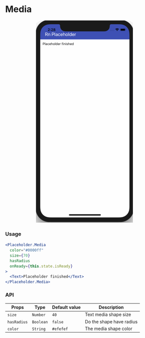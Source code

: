 # Media

<p align="center">
  <img src="./images/media.gif" />
</p>

### Usage

```jsx
<Placeholder.Media
  color="#0000ff"
  size={70}
  hasRadius
  onReady={this.state.isReady}
>
  <Text>Placeholder finished</Text>
</Placeholder.Media>
```

### API

| Props       | Type      | Default value | Description              |
| ----------- | --------- | ------------- | ------------------------ |
| `size`      | `Number`  | `40`          | Text media shape size    |
| `hasRadius` | `Boolean` | `false`       | Do the shape have radius |
| `color`     | `String`  | `#efefef`     | The media shape color    |

